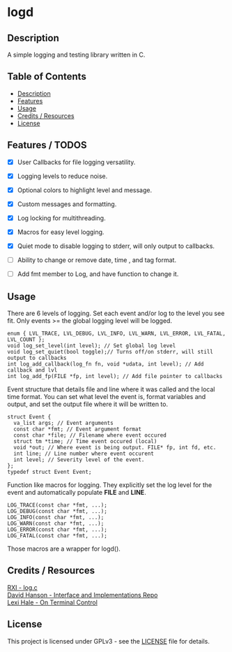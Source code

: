 # logd 

## Description
A simple logging and testing library written in C. 

## Table of Contents

- [Description](#description)
- [Features](#features) 
- [Usage](#usage)
- [Credits / Resources](#credits--resources)
- [License](#license)

## Features / TODOS

- [x] User Callbacks for file logging versatility.
- [x] Logging levels to reduce noise.
- [x] Optional colors to highlight level and message. 
- [x] Custom messages and formatting. 
- [x] Log locking for multithreading.
- [x] Macros for easy level logging.
- [x] Quiet mode to disable logging to stderr, will only output to callbacks.
- [ ] Ability to change or remove date, time , and tag format.
- [ ] Add fmt member to Log, and have function to change it. 


## Usage
There are 6 levels of logging. Set each event and/or log to the level you see fit. Only events >= the global logging level will be logged. 
```
enum { LVL_TRACE, LVL_DEBUG, LVL_INFO, LVL_WARN, LVL_ERROR, LVL_FATAL, LVL_COUNT };
void log_set_level(int level); // Set global log level
void log_set_quiet(bool toggle);// Turns off/on stderr, will still output to callbacks  
int log_add_callback(log_fn fn, void *udata, int level); // Add callback and lvl
int log_add_fp(FILE *fp, int level); // Add file pointer to callbacks
```


Event structure that details file and line where it was called and the local time format. You can set what level the event is, format variables and output, and set the output file where it will be written to.<br>
```
struct Event {
  va_list args; // Event arguments 
  const char *fmt; // Event argument format
  const char *file; // Filename where event occured
  struct tm *time; // Time event occured (local)
  void *out; // Where event is being output. FILE* fp, int fd, etc. 
  int line; // Line number where event occurent
  int level; // Severity level of the event. 
};
typedef struct Event Event;
``` 

Function like macros for logging. They explicitly set the log level for the event and automatically populate __FILE__ and __LINE__.<br>
```
LOG_TRACE(const char *fmt, ...);
LOG_DEBUG(const char *fmt, ...);
LOG_INFO(const char *fmt, ...);
LOG_WARN(const char *fmt, ...);
LOG_ERROR(const char *fmt, ...);
LOG_FATAL(const char *fmt, ...);
```

Those macros are a wrapper for logd().<br>


## Credits / Resources
[RXI - log.c](https://github.com/rxi/log.c)<br>
[David Hanson - Interface and Implementations Repo](https://github.com/drh/cii)<br>
[Lexi Hale - On Terminal Control](https://xn--rpa.cc/irl/term.html)<br>


## License
This project is licensed under GPLv3 - see the [LICENSE](LICENSE) file for details.
